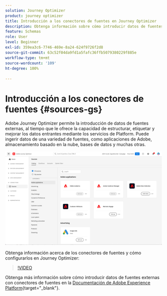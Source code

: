 ```yaml
---
solution: Journey Optimizer
product: journey optimizer
title: Introducción a los conectores de fuentes en Journey Optimizer
description: Obtenga información sobre cómo introducir datos de fuentes externas en Adobe Journey Optimizer
feature: Schemas
role: User
level: Beginner
exl-id: 359ea3c6-7746-469e-8a24-624f9726f2d8
source-git-commit: 63c52f04da9fd1a5fafc36ffb5079380229f885e
workflow-type: tm+mt
source-wordcount: '109'
ht-degree: 100%

---
```


# Introducción a los conectores de fuentes {#sources-gs}

Adobe Journey Optimizer permite la introducción de datos de fuentes externas, al tiempo que le ofrece la capacidad de estructurar, etiquetar y mejorar los datos entrantes mediante los servicios de Platform. Puede ingerir datos de una variedad de fuentes, como aplicaciones de Adobe, almacenamiento basado en la nube, bases de datos y muchas otras.

![](assets/sources-home.png)

Obtenga información acerca de los conectores de fuentes y cómo configurarlos en Journey Optimizer:

>[!VIDEO](https://video.tv.adobe.com/v/335919?quality=12)

Obtenga más información sobre cómo introducir datos de fuentes externas con conectores de fuentes en la [Documentación de Adobe Experience Platform](https://experienceleague.adobe.com/docs/experience-platform/sources/home.html?lang=es){target="_blank"}.
